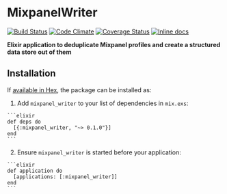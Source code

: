 # MixpanelWriter
[![Build Status](https://travis-ci.org/alienware/mixpanel-writer.svg?branch=master)](https://travis-ci.org/alienware/mixpanel-writer)
[![Code Climate](https://codeclimate.com/github/alienware/mixpanel-writer/badges/gpa.svg)](https://codeclimate.com/github/alienware/mixpanel-writer)
[![Coverage Status](https://coveralls.io/repos/github/alienware/mixpanel-writer/badge.svg?branch=master)](https://coveralls.io/github/alienware/mixpanel-writer?branch=master)
[![Inline docs](http://inch-ci.org/github/alienware/mixpanel-writer.svg)](http://inch-ci.org/github/alienware/mixpanel-writer)

**Elixir application to deduplicate Mixpanel profiles and create a structured data store out of them**

## Installation

If [available in Hex](https://hex.pm/docs/publish), the package can be installed as:

  1. Add `mixpanel_writer` to your list of dependencies in `mix.exs`:

    ```elixir
    def deps do
      [{:mixpanel_writer, "~> 0.1.0"}]
    end
    ```

  2. Ensure `mixpanel_writer` is started before your application:

    ```elixir
    def application do
      [applications: [:mixpanel_writer]]
    end
    ```

